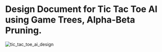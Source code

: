 # Design Document for Tic Tac Toe AI using Game Trees, Alpha-Beta Pruning.


<img src="https://image.ibb.co/n3ps0H/tic_tac_toe_ai_design.png" alt="tic_tac_toe_ai_design" border="0">
